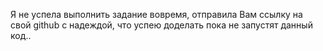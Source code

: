 Я не успела выполнить задание вовремя, отправила Вам ссылку на свой github c надеждой, что успею доделать пока не запустят данный код.. 
